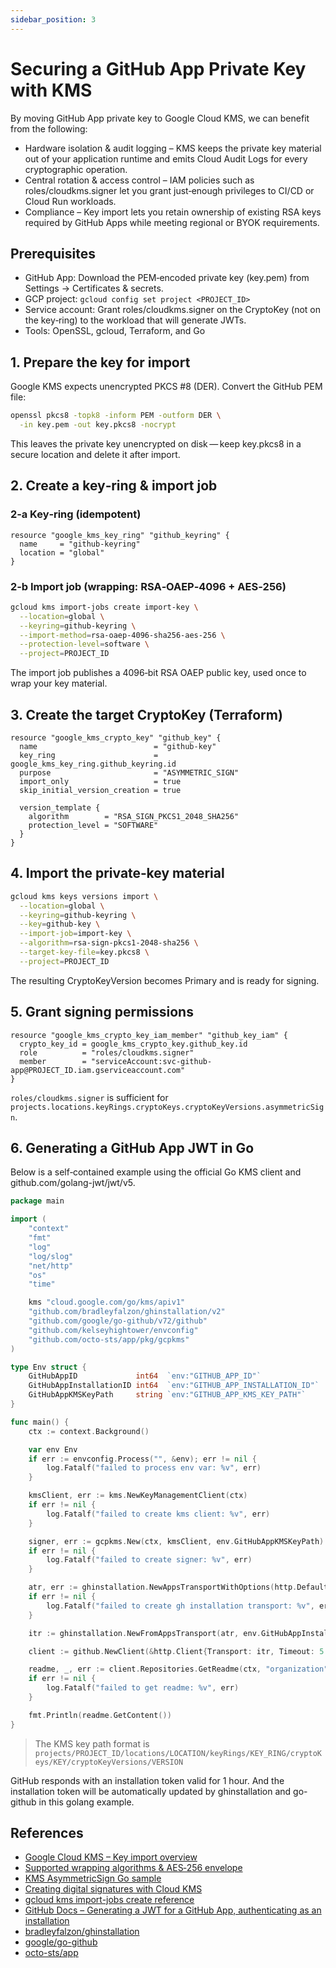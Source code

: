 ```yaml
---
sidebar_position: 3
---
```


# Securing a GitHub App Private Key with KMS

By moving GitHub App private key to Google Cloud KMS, we can benefit from the following:

- Hardware isolation & audit logging – KMS keeps the private key material out of your application runtime and emits Cloud Audit Logs for every cryptographic operation.
- Central rotation & access control – IAM policies such as roles/cloudkms.signer let you grant just‑enough privileges to CI/CD or Cloud Run workloads.
- Compliance – Key import lets you retain ownership of existing RSA keys required by GitHub Apps while meeting regional or BYOK requirements.

## Prerequisites

- GitHub App: Download the PEM‑encoded private key (key.pem) from Settings → Certificates & secrets.
- GCP project: `gcloud config set project <PROJECT_ID>`
- Service account: Grant roles/cloudkms.signer on the CryptoKey (not on the key‑ring) to the workload that will generate JWTs.
- Tools: OpenSSL, gcloud, Terraform, and Go

## 1. Prepare the key for import

Google KMS expects unencrypted PKCS #8 (DER). Convert the GitHub PEM file:

```bash
openssl pkcs8 -topk8 -inform PEM -outform DER \
  -in key.pem -out key.pkcs8 -nocrypt
```

This leaves the private key unencrypted on disk — keep key.pkcs8 in a secure location and delete it after import.

## 2. Create a key‑ring & import job

### 2‑a Key‑ring (idempotent)

```hcl
resource "google_kms_key_ring" "github_keyring" {
  name     = "github-keyring"
  location = "global"
}
```

### 2‑b Import job (wrapping: RSA‑OAEP‑4096 + AES‑256)

```bash
gcloud kms import-jobs create import-key \
  --location=global \
  --keyring=github-keyring \
  --import-method=rsa-oaep-4096-sha256-aes-256 \
  --protection-level=software \
  --project=PROJECT_ID
```

The import job publishes a 4096‑bit RSA OAEP public key, used once to wrap your key material.

## 3. Create the target CryptoKey (Terraform)

```hcl
resource "google_kms_crypto_key" "github_key" {
  name                          = "github-key"
  key_ring                      = google_kms_key_ring.github_keyring.id
  purpose                       = "ASYMMETRIC_SIGN"
  import_only                   = true
  skip_initial_version_creation = true

  version_template {
    algorithm        = "RSA_SIGN_PKCS1_2048_SHA256"
    protection_level = "SOFTWARE"
  }
}
```

## 4. Import the private‑key material

```bash
gcloud kms keys versions import \
  --location=global \
  --keyring=github-keyring \
  --key=github-key \
  --import-job=import-key \
  --algorithm=rsa-sign-pkcs1-2048-sha256 \
  --target-key-file=key.pkcs8 \
  --project=PROJECT_ID
```

The resulting CryptoKeyVersion becomes Primary and is ready for signing.

## 5. Grant signing permissions

```hcl
resource "google_kms_crypto_key_iam_member" "github_key_iam" {
  crypto_key_id = google_kms_crypto_key.github_key.id
  role          = "roles/cloudkms.signer"
  member        = "serviceAccount:svc-github-app@PROJECT_ID.iam.gserviceaccount.com"
}
```

`roles/cloudkms.signer` is sufficient for `projects.locations.keyRings.cryptoKeys.cryptoKeyVersions.asymmetricSign`.

## 6. Generating a GitHub App JWT in Go

Below is a self‑contained example using the official Go KMS client and github.com/golang-jwt/jwt/v5.

```go
package main

import (
	"context"
	"fmt"
	"log"
	"log/slog"
	"net/http"
	"os"
	"time"

	kms "cloud.google.com/go/kms/apiv1"
	"github.com/bradleyfalzon/ghinstallation/v2"
	"github.com/google/go-github/v72/github"
	"github.com/kelseyhightower/envconfig"
	"github.com/octo-sts/app/pkg/gcpkms"
)

type Env struct {
	GitHubAppID             int64  `env:"GITHUB_APP_ID"`
	GitHubAppInstallationID int64  `env:"GITHUB_APP_INSTALLATION_ID"`
	GitHubAppKMSKeyPath     string `env:"GITHUB_APP_KMS_KEY_PATH"`
}

func main() {
	ctx := context.Background()

	var env Env
	if err := envconfig.Process("", &env); err != nil {
		log.Fatalf("failed to process env var: %v", err)
	}

	kmsClient, err := kms.NewKeyManagementClient(ctx)
	if err != nil {
		log.Fatalf("failed to create kms client: %v", err)
	}

	signer, err := gcpkms.New(ctx, kmsClient, env.GitHubAppKMSKeyPath)
	if err != nil {
		log.Fatalf("failed to create signer: %v", err)
	}

	atr, err := ghinstallation.NewAppsTransportWithOptions(http.DefaultTransport, env.GitHubAppID, ghinstallation.WithSigner(signer))
	if err != nil {
		log.Fatalf("failed to create gh installation transport: %v", err)
	}

	itr := ghinstallation.NewFromAppsTransport(atr, env.GitHubAppInstallationID)

	client := github.NewClient(&http.Client{Transport: itr, Timeout: 5 * time.Second})

	readme, _, err := client.Repositories.GetReadme(ctx, "organization", "repository", nil)
	if err != nil {
		log.Fatalf("failed to get readme: %v", err)
	}

	fmt.Println(readme.GetContent())
}
```

> The KMS key path format is `projects/PROJECT_ID/locations/LOCATION/keyRings/KEY_RING/cryptoKeys/KEY/cryptoKeyVersions/VERSION`

GitHub responds with an installation token valid for 1 hour. And the installation token will be automatically updated by ghinstallation and go-github in this golang example.

## References

- [Google Cloud KMS – Key import overview](https://cloud.google.com/kms/docs/importing-a-key)
- [Supported wrapping algorithms & AES‑256 envelope](https://cloud.google.com/kms/docs/key-wrapping)
- [KMS AsymmetricSign Go sample](https://cloud.google.com/kms/docs/samples/kms-sign-asymmetric)
- [Creating digital signatures with Cloud KMS](https://cloud.google.com/kms/docs/create-validate-signatures)
- [gcloud kms import-jobs create reference](https://cloud.google.com/sdk/gcloud/reference/kms/import-jobs/create)
- [GitHub Docs – Generating a JWT for a GitHub App, authenticating as an installation](https://docs.github.com/en/apps/creating-github-apps/authenticating-with-a-github-app/generating-a-json-web-token-jwt-for-a-github-app)
- [bradleyfalzon/ghinstallation](https://github.com/bradleyfalzon/ghinstallation)
- [google/go-github](https://github.com/google/go-github)
- [octo-sts/app](https://github.com/octo-sts/app)
